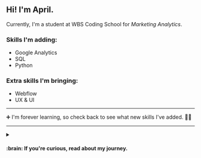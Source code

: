 ## Hi! I'm April. 
Currently, I'm a student at WBS Coding School for *Marketing Analytics*.

### Skills I'm adding: 
- Google Analytics
- SQL
- Python

### Extra skills I'm bringing:
- Webflow
- UX & UI

- - -

 ➕ I'm forever learning, so check back to see what new skills I've added. :woman_technologist:

- - -

<details>
<summary><h4> :brain: If you're curious, read about my journey.</summary>

Making my way through my first two bootcamps: UX & UI with CareerFoundry, I was surprised to find it all kind of conceptually... easy? 

UX felt familiar because as a Start-up Consultant and Manager for high end coffee shops, 
I had spent over a decade ▪️**building and maintaining structures**▪️ that keep customers caffeinated, employees happy and bosses making money. 
 
Considering this, I had a small epiphany: of course! 
A coffee shop bar is an interface.
A melding of ▪️**business and marketing instinct with a systems thinking approach**▪️.
 
But while designing, there was one thing I couldn't keep from creeping in to my mind: what about the developers? How would they feel about my designs?
And since I find practical information ever so exciting, I started learning Webflow. 

As I got deeper in to Webflow, I realized that not only did I enjoy digging into the structure of web design but I also liked moving in to a less customer facing role. 

When my Career Coach mentioned that the way I spoke about my projects reminds her of her Growth Hacker friends, we did some research and found Marketing Analytics. I signed up for the boot camp and am now on my way.

That's my journey so far: ▪️**not typical, but practical**▪️.
